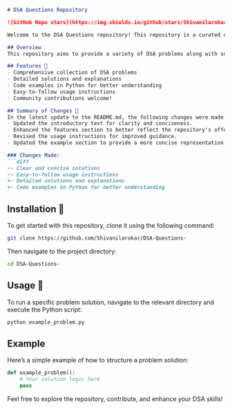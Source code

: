 ```markdown
# DSA Questions Repository

![GitHub Repo stars](https://img.shields.io/github/stars/Shivanilarokar/DSA-Questions-) ![GitHub forks](https://img.shields.io/github/forks/Shivanilarokar/DSA-Questions-) ![GitHub issues](https://img.shields.io/github/issues/Shivanilarokar/DSA-Questions-)

Welcome to the DSA Questions repository! This repository is a curated collection of Data Structures and Algorithms (DSA) problems along with solutions to enhance your problem-solving skills and understanding of DSA concepts.

## Overview
This repository aims to provide a variety of DSA problems along with solutions to enhance your problem-solving skills and understanding of Data Structures and Algorithms.

## Features 🌟
- Comprehensive collection of DSA problems
- Detailed solutions and explanations
- Code examples in Python for better understanding
- Easy-to-follow usage instructions
- Community contributions welcome!

## Summary of Changes 📜
In the latest update to the README.md, the following changes were made:
- Updated the introductory text for clarity and conciseness.
- Enhanced the features section to better reflect the repository's offerings.
- Revised the usage instructions for improved guidance.
- Updated the example section to provide a more concise representation of problem solutions.

### Changes Made:
```diff
-- Clear and concise solutions
-- Easy-to-follow usage instructions
+- Detailed solutions and explanations
+- Code examples in Python for better understanding
```

## Installation 🚀
To get started with this repository, clone it using the following command:
```bash
git clone https://github.com/Shivanilarokar/DSA-Questions-
```
Then navigate to the project directory:
```bash
cd DSA-Questions-
```

## Usage 📘
To run a specific problem solution, navigate to the relevant directory and execute the Python script:
```bash
python example_problem.py
```

## Example
Here’s a simple example of how to structure a problem solution:
```python
def example_problem():
    # Your solution logic here
    pass
```

Feel free to explore the repository, contribute, and enhance your DSA skills!
```